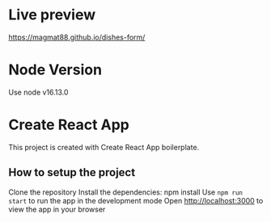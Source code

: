 # Live preview

https://magmat88.github.io/dishes-form/

# Node Version

Use node v16.13.0

# Create React App

This project is created with Create React App boilerplate.

## How to setup the  project

Clone the repository
Install the dependencies: npm install
Use `npm run start` to run the app in the development mode
Open [http://localhost:3000](http://localhost:3000) to view the app in your browser

